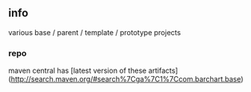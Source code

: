<!--

    Copyright (C) 2011-2012 Barchart, Inc. <http://www.barchart.com/>

    All rights reserved. Licensed under the OSI BSD License.

    http://www.opensource.org/licenses/bsd-license.php

-->
## info

various base / parent / template / prototype projects

### repo

maven central has
[latest version of these artifacts]
(http://search.maven.org/#search%7Cga%7C1%7Ccom.barchart.base)

